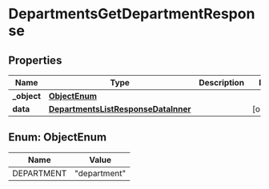 

# DepartmentsGetDepartmentResponse


## Properties

| Name | Type | Description | Notes |
|------------ | ------------- | ------------- | -------------|
|**_object** | [**ObjectEnum**](#ObjectEnum) |  |  |
|**data** | [**DepartmentsListResponseDataInner**](DepartmentsListResponseDataInner.md) |  |  [optional] |



## Enum: ObjectEnum

| Name | Value |
|---- | -----|
| DEPARTMENT | &quot;department&quot; |



